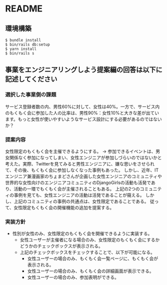 # README

## 環境構築
```
$ bundle install
$ bin/rails db:setup
$ yarn install
$ bin/rails s
```

## 事業をエンジニアリングしよう提案編の回答は以下に記述してください

### 選択した事業側の課題

サービス登録者数の内、男性60%に対して、女性は40%。一方で、サービス内のもくもく会に参加した人の比率は、男性90%：女性10%と大きな差が出ています。もっと女性が使いやすいようなサービス設計にする必要があるのではないか？

### 提案内容

女性限定のもくもく会を主催できるようにする。
-> 参加できるイベントは、男女関係なく参加になってしまい、女性エンジニアが参加しづらいのではないかと考えた。実際、Twitterを見てみると男性エンジニアに、嫌な思いをさせられて、その後、もくもく会に参加しなくなった事例もあった。
しかし、近年、ITエンジニア兼漫画家のちょまどさんが企画した女性エンジニアのコミュニティや世界的な女性向けのエンジニアコミュニティのDjangoGirlsの活動も活発であり、活動の一環でもくもく会が主催されることもある。
上記の2つのコミュニティの事例を見ても、女性エンジニアの活動は活発であることが窺える。
しかし、上記のコミュニティの事例の共通点は、女性限定であることである。
従って、女性限定もくもく会の開催機能の追加を提案する。

### 実装方針

- 性別が女性のみ、女性限定のもくもく会を開催できるように実装する。
    - 女性ユーザーが主催者になる場合のみ、女性限定のもくもく会にするかどうかのチェックボックスが表示される。
    - 上記のチェックボックスをチェックすることで、以下が可能になる。
        - 女性ユーザーの場合のみ、もくもく会一覧ページに、もくもく会が表示される。
        - 女性ユーザーの場合のみ、もくもく会の詳細画面が表示できる。
        - 女性ユーザーの場合のみ、参加表明ができる。